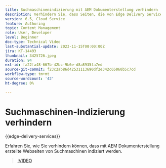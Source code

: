 ```yaml
---
title: Suchmaschinenindizierung mit AEM Dokumenterstellung verhindern
description: Verhindern Sie, dass Seiten, die von Edge Delivery Services bereitgestellt werden, von Suchmaschinen indiziert werden.
version: 6.5, Cloud Service
feature: Authoring
topic: Content Management
role: User, Developer
level: Beginner
doc-type: Technical Video
last-substantial-update: 2023-11-15T00:00:00Z
jira: KT-14493
thumbnail: 3425726.jpeg
duration: 94
exl-id: fa22fa48-667b-42bc-9b6e-d8a8935fa7ed
source-git-commit: f23c2ab86d42531113690df2e342c65060b5c7cd
workflow-type: tm+mt
source-wordcount: '42'
ht-degree: 0%

---
```


# Suchmaschinen-Indizierung verhindern

{{edge-delivery-services}}

Erfahren Sie, wie Sie verhindern können, dass mit AEM Dokumenterstellung erstellte Webseiten von Suchmaschinen indiziert werden.

>[!VIDEO](https://video.tv.adobe.com/v/3425726/?learn=on)
